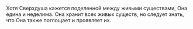 Хотя Сверхдуша кажется поделенной между живыми существами, Она едина и неделима. Она хранит всех живых существ, но следует знать, что Она также поглощает и проявляет их.